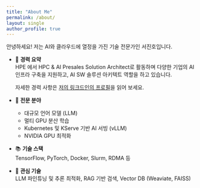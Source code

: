 ```yaml
---
title: "About Me"
permalink: /about/
layout: single
author_profile: true
---
```


안녕하세요! 저는 AI와 클라우드에 열정을 가진 기술 전문가인 서진호입니다.

- 💼 **경력 요약**  
  HPE 에서 HPC & AI Presales Solution Architect로 활동하며 다양한 기업의 AI 인프라 구축을 지원하고, AI SW 솔루션 아키텍트 역할을 하고 있습니다. 

  자세한 경력 사항은 [저의 링크드인의 프로필](https://www.linkedin.com/in/jinhoseo/)을 읽어 보세요. 

- 📌 **전문 분야**  
  - 대규모 언어 모델 (LLM)
  - 멀티 GPU 분산 학습
  - Kubernetes 및 KServe 기반 AI 서빙 (vLLM)
  - NVIDIA GPU 최적화

- 📚 **기술 스택**  
  TensorFlow, PyTorch, Docker, Slurm, RDMA 등

- 🧠 **관심 기술**  
  LLM 파인튜닝 및 추론 최적화, RAG 기반 검색, Vector DB (Weaviate, FAISS)
